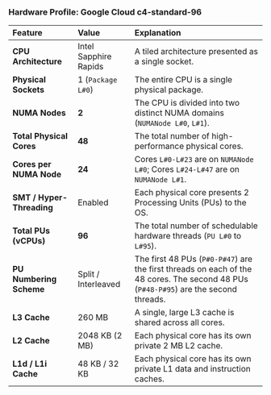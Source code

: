 ### Hardware Profile: Google Cloud c4-standard-96

| Feature | Value | Explanation |
| :--- | :--- | :--- |
| **CPU Architecture** | Intel Sapphire Rapids | A tiled architecture presented as a single socket. |
| **Physical Sockets** | 1 (`Package L#0`) | The entire CPU is a single physical package. |
| **NUMA Nodes** | **2** | The CPU is divided into two distinct NUMA domains (`NUMANode L#0`, `L#1`). |
| **Total Physical Cores** | **48** | The total number of high-performance physical cores. |
| **Cores per NUMA Node** | **24** | Cores `L#0-L#23` are on `NUMANode L#0`; Cores `L#24-L#47` are on `NUMANode L#1`. |
| **SMT / Hyper-Threading** | Enabled | Each physical core presents 2 Processing Units (PUs) to the OS. |
| **Total PUs (vCPUs)** | **96** | The total number of schedulable hardware threads (`PU L#0` to `L#95`). |
| **PU Numbering Scheme** | Split / Interleaved | The first 48 PUs (`P#0-P#47`) are the first threads on each of the 48 cores. The second 48 PUs (`P#48-P#95`) are the second threads. |
| **L3 Cache** | 260 MB | A single, large L3 cache is shared across all cores. |
| **L2 Cache** | 2048 KB (2 MB) | Each physical core has its own private 2 MB L2 cache. |
| **L1d / L1i Cache** | 48 KB / 32 KB | Each physical core has its own private L1 data and instruction caches. |
